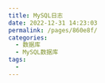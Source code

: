 ```yaml
---
title: MySQL日志
date: 2022-12-31 14:23:03
permalink: /pages/860e8f/
categories:
  - 数据库
  - MySQL数据库
tags:
  - 
---
```

